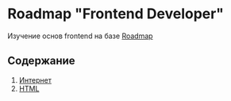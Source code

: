 # Roadmap "Frontend Developer"
Изучение основ frontend на базе 
<a href="https://roadmap.sh/frontend" target="_blank">Roadmap</a>

## Содержание
1. [Интернет](./1%20-%20Internet/README.md)
2. [HTML](./2%20-%20HTML/README.md)
